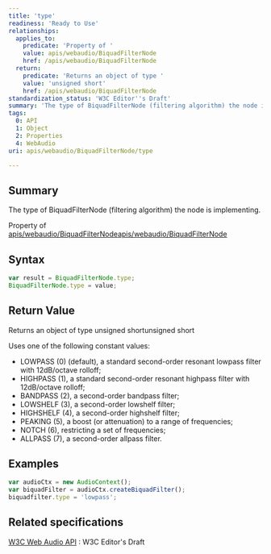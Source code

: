 ```yaml
---
title: 'type'
readiness: 'Ready to Use'
relationships:
  applies_to:
    predicate: 'Property of '
    value: apis/webaudio/BiquadFilterNode
    href: /apis/webaudio/BiquadFilterNode
  return:
    predicate: 'Returns an object of type '
    value: 'unsigned short'
    href: /apis/webaudio/BiquadFilterNode
standardization_status: 'W3C Editor''s Draft'
summary: 'The type of BiquadFilterNode (filtering algorithm) the node is implementing.'
tags:
  0: API
  1: Object
  2: Properties
  4: WebAudio
uri: apis/webaudio/BiquadFilterNode/type

---
```

## Summary

The type of BiquadFilterNode (filtering algorithm) the node is implementing.

Property of [apis/webaudio/BiquadFilterNode](/apis/webaudio/BiquadFilterNode)[apis/webaudio/BiquadFilterNode](/apis/webaudio/BiquadFilterNode)

## Syntax

``` js
var result = BiquadFilterNode.type;
BiquadFilterNode.type = value;
```

## Return Value

Returns an object of type unsigned shortunsigned short

Uses one of the following constant values:

-   LOWPASS (0) (default), a standard second-order resonant lowpass filter with 12dB/octave rolloff;
-   HIGHPASS (1), a standard second-order resonant highpass filter with 12dB/octave rolloff;
-   BANDPASS (2), a second-order bandpass filter;
-   LOWSHELF (3), a second-order lowshelf filter;
-   HIGHSHELF (4), a second-order highshelf filter;
-   PEAKING (5), a boost (or attenuation) to a range of frequencies;
-   NOTCH (6), restricting a set of frequencies;
-   ALLPASS (7), a second-order allpass filter.

## Examples

``` js
var audioCtx = new AudioContext();
var biquadFilter = audioCtx.createBiquadFilter();
biquadfilter.type = 'lowpass';
```

## Related specifications

[W3C Web Audio API](http://webaudio.github.io/web-audio-api/)
:   W3C Editor's Draft
